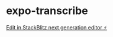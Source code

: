 # expo-transcribe

[Edit in StackBlitz next generation editor ⚡️](https://stackblitz.com/~/github.com/mostuf25563/expo-transcribe)